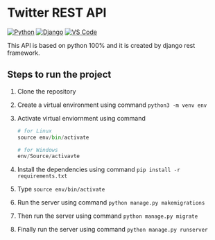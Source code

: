# Twitter REST API

[![Python](https://img.shields.io/badge/Python-FFD43B?style=for-the-badge&logo=python&logoColor=blue)](https://www.youtube.com/channel/UCKspdO30Fea8ZCxwg-0svOg)
[![Django](https://img.shields.io/badge/djangorest-ff1709?style=for-the-badge&logo=django&logoColor=white)](https://code.visualstudio.com/download)
[![VS Code](https://img.shields.io/badge/Visual_Studio_Code-0078D4?style=for-the-badge&logo=visual%20studio%20code&logoColor=white)](https://code.visualstudio.com/download)

This API is based on python 100% and it is created by django rest framework.

## Steps to run the project

1. Clone the repository
2. Create a virtual environment using command `python3 -m venv env`
3. Activate virtual enviornment using command

   ```python
   # for Linux
   source env/bin/activate

   # for Windows
   env/Source/activavte
   ```

4. Install the dependencies using command `pip install -r requirements.txt`
5. Type `source env/bin/activate`
6. Run the server using command `python manage.py makemigrations`
7. Then run the server using command `python manage.py migrate`
8. Finally run the server using command `python manage.py runserver`
